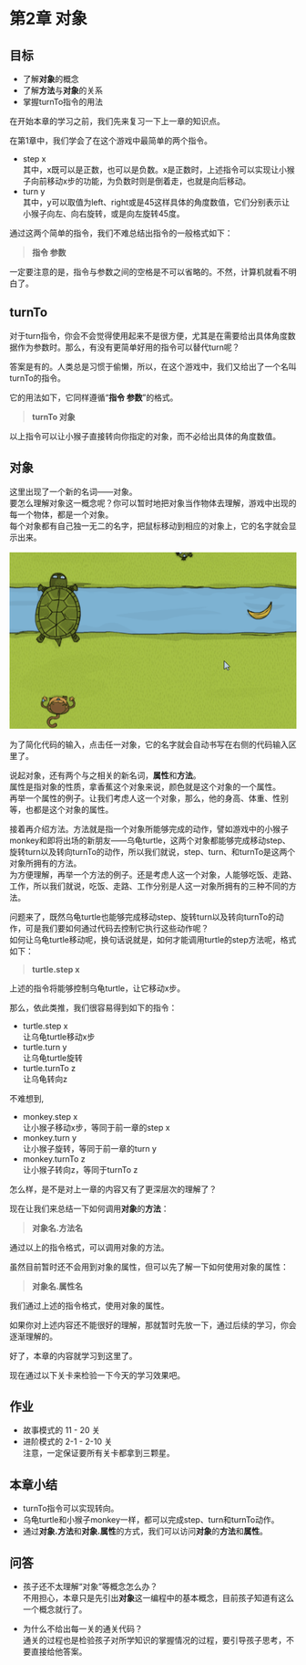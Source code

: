 # 第2章 对象
## 目标 ##
* 了解**对象**的概念
* 了解**方法**与**对象**的关系
* 掌握turnTo指令的用法

在开始本章的学习之前，我们先来复习一下上一章的知识点。<br>

在第1章中，我们学会了在这个游戏中最简单的两个指令。<br>
* step x<br>
  其中，x既可以是正数，也可以是负数。x是正数时，上述指令可以实现让小猴子向前移动x步的功能，为负数时则是倒着走，也就是向后移动。<br>
* turn y<br>
  其中，y可以取值为left、right或是45这样具体的角度数值，它们分别表示让小猴子向左、向右旋转，或是向左旋转45度。<br>
  
通过这两个简单的指令，我们不难总结出指令的一般格式如下：<br>
>**指令 参数**<br>

一定要注意的是，指令与参数之间的空格是不可以省略的。不然，计算机就看不明白了。<br>

## turnTo ##
对于turn指令，你会不会觉得使用起来不是很方便，尤其是在需要给出具体角度数据作为参数时。那么，有没有更简单好用的指令可以替代turn呢？<br>

答案是有的。人类总是习惯于偷懒，所以，在这个游戏中，我们又给出了一个名叫turnTo的指令。<br>

它的用法如下，它同样遵循“**指令 参数**”的格式。<br>
>**turnTo 对象**<br>

以上指令可以让小猴子直接转向你指定的对象，而不必给出具体的角度数值。<br>

## 对象 ##
这里出现了一个新的名词——对象。<br>
要怎么理解对象这一概念呢？你可以暂时地把对象当作物体去理解，游戏中出现的每一个物体，都是一个对象。<br>
每个对象都有自己独一无二的名字，把鼠标移动到相应的对象上，它的名字就会显示出来。<br><br>
![objects](https://github.com/icuic/cm/raw/master/image/2_object/object.gif "objects")

为了简化代码的输入，点击任一对象，它的名字就会自动书写在右侧的代码输入区里了。<br>

说起对象，还有两个与之相关的新名词，**属性**和**方法**。<br>
属性是指对象的性质，拿香蕉这个对象来说，颜色就是这个对象的一个属性。<br>
再举一个属性的例子。让我们考虑人这一个对象，那么，他的身高、体重、性别等，也都是这个对象的属性。<br>

接着再介绍方法。方法就是指一个对象所能够完成的动作，譬如游戏中的小猴子monkey和即将出场的新朋友——乌龟turtle，这两个对象都能够完成移动step、旋转turn以及转向turnTo的动作，所以我们就说，step、turn、和turnTo是这两个对象所拥有的方法。<br>
为方便理解，再举一个方法的例子。还是考虑人这一个对象，人能够吃饭、走路、工作，所以我们就说，吃饭、走路、工作分别是人这一对象所拥有的三种不同的方法。<br>

问题来了，既然乌龟turtle也能够完成移动step、旋转turn以及转向turnTo的动作，可是我们要如何通过代码去控制它执行这些动作呢？<br>
如何让乌龟turtle移动呢，换句话说就是，如何才能调用turtle的step方法呢，格式如下：<br>
>**turtle.step x**<br>

上述的指令将能够控制乌龟turtle，让它移动x步。<br>

那么，依此类推，我们很容易得到如下的指令：
* turtle.step x<br>
让乌龟turtle移动x步
* turtle.turn y<br>
让乌龟turtle旋转
* turtle.turnTo z<br>
让乌龟转向z

不难想到,
* monkey.step x<br>
让小猴子移动x步，等同于前一章的step x
* monkey.turn y<br>
让小猴子旋转，等同于前一章的turn y
* monkey.turnTo z<br>
让小猴子转向z，等同于turnTo z

怎么样，是不是对上一章的内容又有了更深层次的理解了？<br>

现在让我们来总结一下如何调用**对象**的**方法**：<br>
>**对象名.方法名**<br>

通过以上的指令格式，可以调用对象的方法。

虽然目前暂时还不会用到对象的属性，但可以先了解一下如何使用对象的属性：<br>
>**对象名.属性名**<br>

我们通过上述的指令格式，使用对象的属性。<br>

如果你对上述内容还不能很好的理解，那就暂时先放一下，通过后续的学习，你会逐渐理解的。<br>

好了，本章的内容就学习到这里了。<br>

现在通过以下关卡来检验一下今天的学习效果吧。<br>

## 作业 ##
* 故事模式的 11 - 20 关<br>
* 进阶模式的 2-1 - 2-10 关<br>
注意，一定保证要所有关卡都拿到三颗星。

## 本章小结 ##
* turnTo指令可以实现转向。
* 乌龟turtle和小猴子monkey一样，都可以完成step、turn和turnTo动作。
* 通过**对象.方法**和**对象.属性**的方式，我们可以访问**对象**的**方法**和**属性**。

## 问答 ##
* 孩子还不太理解“对象”等概念怎么办？<br>
不用担心，本章只是先引出**对象**这一编程中的基本概念，目前孩子知道有这么一个概念就行了。<br>

* 为什么不给出每一关的通关代码？<br>
通关的过程也是检验孩子对所学知识的掌握情况的过程，要引导孩子思考，不要直接给他答案。<br>
